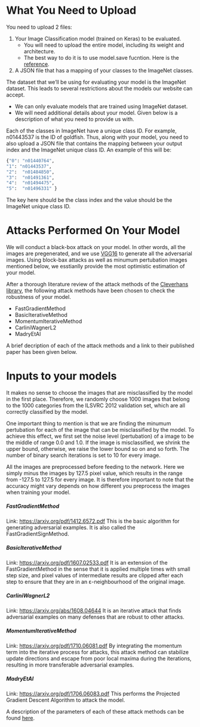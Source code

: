 # What You Need to Upload

You need to upload 2 files:
1. Your Image Classification model (trained on Keras) to be evaluated.
    - You will need to upload the entire model, including its weight and                architecture.
    - The best way to do it is to use model.save fucntion. Here is the [reference](https://keras.io/getting-started/faq/#how-can-i-save-a-keras-model).                       
2.  A JSON file that has a mapping of your classes to the ImageNet classes.

The dataset that we’ll be using for evaluating your model is the ImageNet dataset. This leads to several restrictions about the models our website can accept.

- We can only evaluate models that are trained using ImageNet dataset.
- We will need additional details about your model. Given below is a description of what you need to provide us with.

Each of the classes in ImageNet have a unique class ID. For example, n01443537 is the ID of goldfish. Thus, along with your model, you need to also upload a JSON file that contains the mapping between your output index and the ImageNet unique class ID. An example of this will be:
```sh
{"0": "n01440764",
"1": "n01443537",
"2":  "n01484850",
"3":  "n01491361",
"4":  "n01494475",
"5":  "n01496331" }
```
The key here should be the class index and the value should be the ImageNet unique class ID.


# Attacks Performed On Your Model

We will conduct a black-box attack on your model. In other words, all the images are pregenerated, and we use [VGG16](https://arxiv.org/abs/1409.1556) to generate all the adversarial images. Using block-bax attacks as well as minumum pertubation images mentioned below, we esstianlly provide the most optimistic estimation of your model.

After a thorough literature review of the attack methods of the [Cleverhans library](https://github.com/tensorflow/cleverhans), the following attack methods have been chosen to check the robustness of your model.

  - FastGradientMethod
  - BasicIterativeMethod
  - MomentumIterativeMethod
  - CarliniWagnerL2
  - MadryEtAl

A brief decription of each of the attack methods and a link to their published paper has been given below.

# Inputs to your models

It makes no sense to choose the images that are misclassified by the model in the first place. Therefore, we randomly choose 1000 images that belong to the 1000 categories from the ILSVRC 2012 validation set, which are all correctly classified by the model.

One important thing to mention is that we are finding the minumum pertubation for each of the image that can be misclassified by the model. To achieve this effect, we first set the noise level (pertubation) of a image to be the middle of range 0.0 and 1.0. If the image is misclassified, we shrink the upper bound, otherwise, we raise the lower bound so on and so forth. The number of binary search iterations is set to 10 for every image.

All the images are preprocessed before feeding to the network. Here we simply minus the images by 127.5 pixel value, which results in the range from -127.5 to 127.5 for every image. It is therefore important to note that the accuracy might vary depends on how different you preprocess the images when training your model.

##### FastGradientMethod
Link: https://arxiv.org/pdf/1412.6572.pdf
This is the basic algorithm for generating adversarial examples. It is also called the FastGradientSignMethod.
##### BasicIterativeMethod
Link: https://arxiv.org/pdf/1607.02533.pdf
It is an extension of the FastGradientMethod in the sense that it is applied multiple times with small step size, and pixel values of intermediate results are clipped after each step to ensure that they are in an ε-neighbourhood of the original image.
##### CarliniWagnerL2
Link: https://arxiv.org/abs/1608.04644
It is an iterative attack that finds adversarial examples on many defenses that are robust to other attacks.
##### MomentumIterativeMethod
Link: https://arxiv.org/pdf/1710.06081.pdf
By integrating the momentum term into the iterative process for attacks, this attack method can stabilize update directions and escape from poor local maxima during the iterations, resulting in more transferable adversarial examples.
##### MadryEtAl
Link: https://arxiv.org/pdf/1706.06083.pdf
This performs the Projected Gradient Descent Algorithm to attack the model.

 A description of the parameters of each of these attack methods can be found [here](http://cleverhans.readthedocs.io/en/latest/source/attacks.html).
